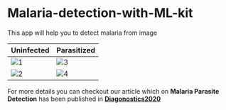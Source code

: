 # Malaria-detection-with-ML-kit

This app will help you to detect malaria from image

Uninfected | Parasitized
------------ | -------------
![1](https://user-images.githubusercontent.com/12596490/72223550-46f63e00-359a-11ea-8e8e-343d9227e681.png) | ![3](https://user-images.githubusercontent.com/12596490/72223552-46f63e00-359a-11ea-9a77-068a6ebadbda.png)
![2](https://user-images.githubusercontent.com/12596490/72223551-46f63e00-359a-11ea-9214-8483b43c73c6.png) | ![4](https://user-images.githubusercontent.com/12596490/72223553-478ed480-359a-11ea-8a2d-85455b7c1b8b.png)


For more details you can checkout our article which on **Malaria Parasite Detection** has been published in **[Diagonostics2020 ](https://www.mdpi.com/2075-4418/10/5/329)** 
